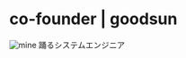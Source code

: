 # co-founder | goodsun

![mine](https://pbs.twimg.com/media/F-XzviNaoAANH7Y?format=jpg&name=small)
踊るシステムエンジニア
